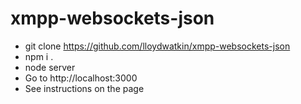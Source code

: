 # xmpp-websockets-json

* git clone https://github.com/lloydwatkin/xmpp-websockets-json
* npm i .
* node server
* Go to http://localhost:3000
* See instructions on the page
